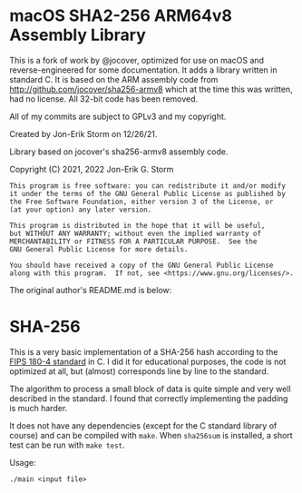 # macOS SHA2-256 ARM64v8 Assembly Library

This is a fork of work by @jocover, optimized for use on macOS and reverse-engineered for some documentation. It adds a library
written in standard C. It is based on the ARM assembly code from http://github.com/jocover/sha256-armv8 which
at the time this was written, had no license. All 32-bit code has been removed.

All of my commits are subject to GPLv3 and my copyright.


Created by Jon-Erik Storm on 12/26/21.

Library based on jocover's sha256-armv8 assembly code.

Copyright (C) 2021, 2022 Jon-Erik G. Storm

    This program is free software: you can redistribute it and/or modify
    it under the terms of the GNU General Public License as published by
    the Free Software Foundation, either version 3 of the License, or
    (at your option) any later version.

    This program is distributed in the hope that it will be useful,
    but WITHOUT ANY WARRANTY; without even the implied warranty of
    MERCHANTABILITY or FITNESS FOR A PARTICULAR PURPOSE.  See the
    GNU General Public License for more details.

    You should have received a copy of the GNU General Public License
    along with this program.  If not, see <https://www.gnu.org/licenses/>.

The original author's README.md is below:

# SHA-256

This is a very basic implementation of a SHA-256 hash according to the [FIPS
180-4 standard](http://csrc.nist.gov/publications/fips/fips180-4/fips-180-4.pdf)
in C. I did it for educational purposes, the code is not optimized at all, but
(almost) corresponds line by line to the standard.

The algorithm to process a small block of data is quite simple and very well
described in the standard. I found that correctly implementing the padding is
much harder.

It does not have any dependencies (except for the C standard library of course)
and can be compiled with `make`. When `sha256sum` is installed, a short test can
be run with `make test`.

Usage:

```
./main <input file>
```
